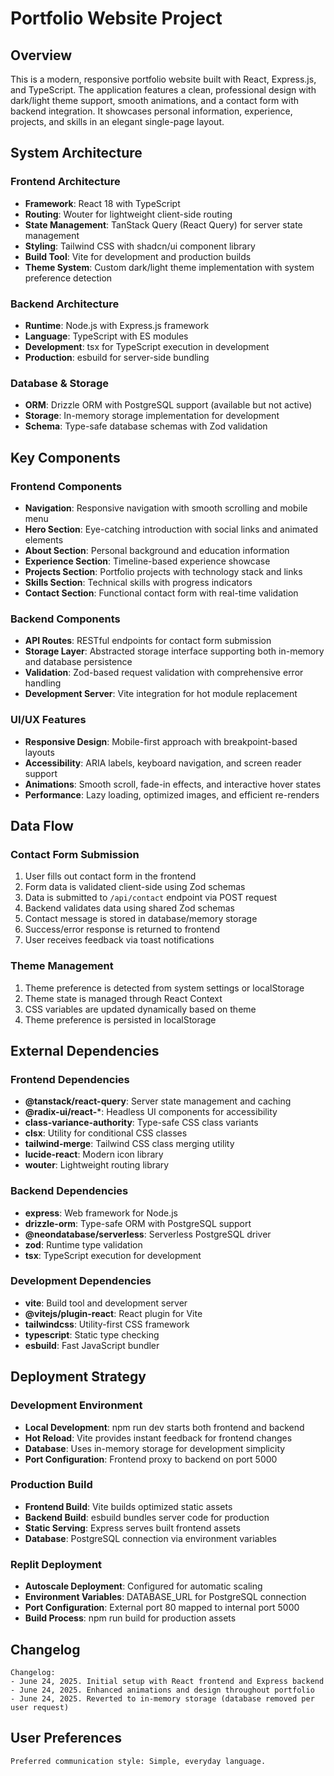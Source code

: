 # Portfolio Website Project

## Overview

This is a modern, responsive portfolio website built with React, Express.js, and TypeScript. The application features a clean, professional design with dark/light theme support, smooth animations, and a contact form with backend integration. It showcases personal information, experience, projects, and skills in an elegant single-page layout.

## System Architecture

### Frontend Architecture
- **Framework**: React 18 with TypeScript
- **Routing**: Wouter for lightweight client-side routing
- **State Management**: TanStack Query (React Query) for server state management
- **Styling**: Tailwind CSS with shadcn/ui component library
- **Build Tool**: Vite for development and production builds
- **Theme System**: Custom dark/light theme implementation with system preference detection

### Backend Architecture
- **Runtime**: Node.js with Express.js framework
- **Language**: TypeScript with ES modules
- **Development**: tsx for TypeScript execution in development
- **Production**: esbuild for server-side bundling

### Database & Storage
- **ORM**: Drizzle ORM with PostgreSQL support (available but not active)
- **Storage**: In-memory storage implementation for development
- **Schema**: Type-safe database schemas with Zod validation

## Key Components

### Frontend Components
- **Navigation**: Responsive navigation with smooth scrolling and mobile menu
- **Hero Section**: Eye-catching introduction with social links and animated elements
- **About Section**: Personal background and education information
- **Experience Section**: Timeline-based experience showcase
- **Projects Section**: Portfolio projects with technology stack and links
- **Skills Section**: Technical skills with progress indicators
- **Contact Section**: Functional contact form with real-time validation

### Backend Components
- **API Routes**: RESTful endpoints for contact form submission
- **Storage Layer**: Abstracted storage interface supporting both in-memory and database persistence
- **Validation**: Zod-based request validation with comprehensive error handling
- **Development Server**: Vite integration for hot module replacement

### UI/UX Features
- **Responsive Design**: Mobile-first approach with breakpoint-based layouts
- **Accessibility**: ARIA labels, keyboard navigation, and screen reader support
- **Animations**: Smooth scroll, fade-in effects, and interactive hover states
- **Performance**: Lazy loading, optimized images, and efficient re-renders

## Data Flow

### Contact Form Submission
1. User fills out contact form in the frontend
2. Form data is validated client-side using Zod schemas
3. Data is submitted to `/api/contact` endpoint via POST request
4. Backend validates data using shared Zod schemas
5. Contact message is stored in database/memory storage
6. Success/error response is returned to frontend
7. User receives feedback via toast notifications

### Theme Management
1. Theme preference is detected from system settings or localStorage
2. Theme state is managed through React Context
3. CSS variables are updated dynamically based on theme
4. Theme preference is persisted in localStorage

## External Dependencies

### Frontend Dependencies
- **@tanstack/react-query**: Server state management and caching
- **@radix-ui/react-***: Headless UI components for accessibility
- **class-variance-authority**: Type-safe CSS class variants
- **clsx**: Utility for conditional CSS classes
- **tailwind-merge**: Tailwind CSS class merging utility
- **lucide-react**: Modern icon library
- **wouter**: Lightweight routing library

### Backend Dependencies
- **express**: Web framework for Node.js
- **drizzle-orm**: Type-safe ORM with PostgreSQL support
- **@neondatabase/serverless**: Serverless PostgreSQL driver
- **zod**: Runtime type validation
- **tsx**: TypeScript execution for development

### Development Dependencies
- **vite**: Build tool and development server
- **@vitejs/plugin-react**: React plugin for Vite
- **tailwindcss**: Utility-first CSS framework
- **typescript**: Static type checking
- **esbuild**: Fast JavaScript bundler

## Deployment Strategy

### Development Environment
- **Local Development**: npm run dev starts both frontend and backend
- **Hot Reload**: Vite provides instant feedback for frontend changes
- **Database**: Uses in-memory storage for development simplicity
- **Port Configuration**: Frontend proxy to backend on port 5000

### Production Build
- **Frontend Build**: Vite builds optimized static assets
- **Backend Build**: esbuild bundles server code for production
- **Static Serving**: Express serves built frontend assets
- **Database**: PostgreSQL connection via environment variables

### Replit Deployment
- **Autoscale Deployment**: Configured for automatic scaling
- **Environment Variables**: DATABASE_URL for PostgreSQL connection
- **Port Configuration**: External port 80 mapped to internal port 5000
- **Build Process**: npm run build for production assets

## Changelog

```
Changelog:
- June 24, 2025. Initial setup with React frontend and Express backend
- June 24, 2025. Enhanced animations and design throughout portfolio
- June 24, 2025. Reverted to in-memory storage (database removed per user request)
```

## User Preferences

```
Preferred communication style: Simple, everyday language.
```